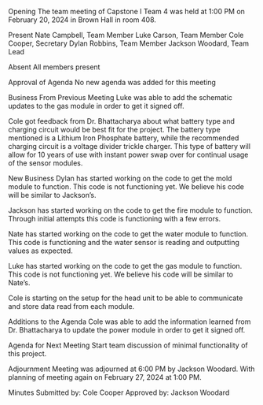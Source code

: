 Opening
The team meeting of Capstone I Team 4 was held at 1:00 PM on February 20, 2024 in Brown Hall in room 408.

Present
Nate Campbell, Team Member
Luke Carson, Team Member
Cole Cooper, Secretary
Dylan Robbins, Team Member
Jackson Woodard, Team Lead

Absent
All members present

Approval of Agenda
No new agenda was added for this meeting

Business From Previous Meeting
Luke was able to add the schematic updates to the gas module in order to get it signed off.

Cole got feedback from Dr. Bhattacharya about what battery type and charging circuit would be best fit for the project. The battery type mentioned is a Lithium Iron Phosphate battery, while the recommended charging circuit is a voltage divider trickle charger. This type of battery will allow for 10 years of use with instant power swap over for continual usage of the sensor modules. 

New Business 
Dylan has started working on the code to get the mold module to function. This code is not functioning yet. We believe his code will be similar to Jackson’s.

Jackson has started working on the code to get the fire module to function. Through initial attempts this code is functioning with a few errors.

Nate has started working on the code to get the water module to function. This code is functioning and the water sensor is reading and outputting values as expected.

Luke has started working on the code to get the gas module to function. This code is not functioning yet. We believe his code will be similar to Nate’s.

Cole is starting on the setup for the head unit to be able to communicate and store data read from each module.

Additions to the Agenda
Cole was able to add the information learned from Dr. Bhattacharya to update the power module in order to get it signed off.

Agenda for Next Meeting
Start team discussion of minimal functionality of this project.

Adjournment 
Meeting was adjourned at 6:00 PM by Jackson Woodard. With planning of meeting again on February 27, 2024 at 1:00 PM.

Minutes Submitted by: Cole Cooper
Approved by: Jackson Woodard
